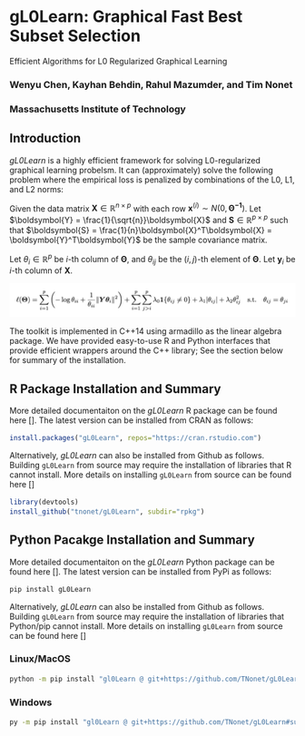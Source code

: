 # gL0Learn: Graphical Fast Best Subset Selection
Efficient Algorithms for L0 Regularized Graphical Learning

### Wenyu Chen, Kayhan Behdin, Rahul Mazumder, and Tim Nonet
### Massachusetts Institute of Technology

## Introduction
_gL0Learn_ is a highly efficient framework for solving L0-regularized graphical learning probelsm. It can (approximately) solve the following problem where the empirical loss is penalized by combinations of the L0, L1, and L2 norms:

Given the data matrix $\boldsymbol{X} \in \mathbb{R}^{n \times p}$ with each row $\boldsymbol{x}^{(i)} \sim N(0,\boldsymbol{\Theta^{-1}})$. 
Let $\boldsymbol{Y} = \frac{1}{\sqrt{n}}\boldsymbol{X}$ and $\boldsymbol{S} \in \mathbb{R}^{p \times p }$ such that $\boldsymbol{S} = \frac{1}{n}\boldsymbol{X}^T\boldsymbol{X} = \boldsymbol{Y}^T\boldsymbol{Y}$ be the sample covariance matrix.

Let $\theta_i \in \mathbb{R}^p$ be $i$-th column of $\boldsymbol{\Theta}$, and $\theta_{ij}$ be the $(i,j)$-th element of $\boldsymbol{\Theta}$. Let $\boldsymbol{y}_i$ be $i$-th column of $\boldsymbol{X}$.

![Alt text](/docs/images/symmetric-pseudo-likelihood-loss-function-with-reguralization.png)

The toolkit is implemented in C++14 using armadillo as the linear algebra package. We have provided easy-to-use R and Python interfaces that provide efficient wrappers around the C++ library; See the section below for summary of the installation.


## R Package Installation and Summary
More detailed documentaiton on the _gL0Learn_ R package can be found here []. The latest version can be installed from CRAN as follows:
```R
install.packages("gL0Learn", repos="https://cran.rstudio.com")
```
Alternatively, _gL0Learn_ can also be installed from Github as follows. Building `gL0Learn` from source may require the installation of libraries that R cannot install. More details on installing `gL0Learn` from source can be found here []
```R
library(devtools)
install_github("tnonet/gL0Learn", subdir="rpkg")
```

## Python Pacakge Installation and Summary
More detailed documentaiton on the _gL0Learn_ Python package can be found here []. The latest version can be installed from PyPi as follows:
```bash
pip install gL0Learn
```
Alternatively, _gL0Learn_ can also be installed from Github as follows. Building `gL0Learn` from source may require the installation of libraries that Python/pip cannot install. More details on installing `gL0Learn` from source can be found here []

### Linux/MacOS
```bash
python -m pip install "gl0Learn @ git+https://github.com/TNonet/gL0Learn#subdirectory=pypkg"
```
### Windows
```bash
py -m pip install "gl0Learn @ git+https://github.com/TNonet/gL0Learn#subdirectory=pypkg"
```
